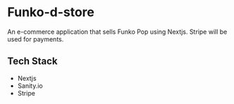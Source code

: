 # Funko-d-store
An e-commerce application that sells Funko Pop using Nextjs. Stripe will be used for payments. 

## Tech Stack
- Nextjs 
- Sanity.io 
- Stripe 
